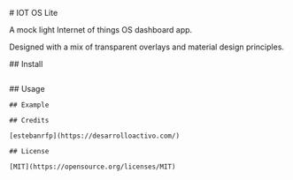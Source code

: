 # IOT OS Lite

A mock light Internet of things OS dashboard app.

Designed with a mix of transparent overlays and material design principles.

## Install

```

```

## Usage

```
## Example

## Credits

[estebanrfp](https://desarrolloactivo.com/)

## License

[MIT](https://opensource.org/licenses/MIT)
